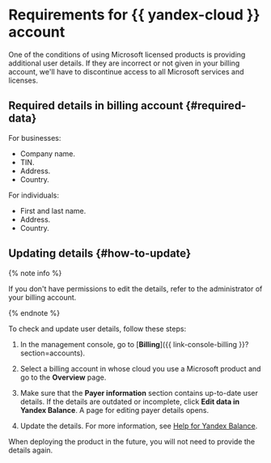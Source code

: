 # Requirements for {{ yandex-cloud }} account

One of the conditions of using Microsoft licensed products is providing additional user details. If they are incorrect or not given in your billing account, we'll have to discontinue access to all Microsoft services and licenses.

## Required details in billing account {#required-data}

For businesses:

* Company name.
* TIN.
* Address.
* Country.

For individuals:

* First and last name.
* Address.
* Country.




## Updating details {#how-to-update}

{% note info %}

If you don't have permissions to edit the details, refer to the administrator of your billing account.

{% endnote %}

To check and update user details, follow these steps:

1. In the management console, go to [**Billing**]({{ link-console-billing }}?section=accounts).

1. Select a billing account in whose cloud you use a Microsoft product and go to the **Overview** page.

1. Make sure that the **Payer information** section contains up-to-date user details. If the details are outdated or incomplete, click **Edit data in Yandex Balance**. A page for editing payer details opens.

1. Update the details. For more information, see [Help for Yandex Balance](https://yandex.ru/support/balance/operations/change-data.html).

When deploying the product in the future, you will not need to provide the details again.
